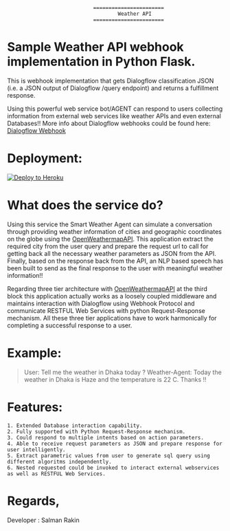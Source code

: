

                                =======================
                                        Weather API
                                =======================


# Sample Weather API webhook implementation in Python Flask.
This is  webhook implementation that gets Dialogflow classification JSON (i.e. a JSON output of Dialogflow /query endpoint) 
and returns a fulfillment response.

Using this powerful web service bot/AGENT can respond to users collecting information from external web services like weather APIs and even external Databases!!
More info about Dialogflow webhooks could be found here:
[Dialogflow Webhook](https://dialogflow.com/docs/fulfillment#webhook)

# Deployment:
[![Deploy to Heroku](https://www.herokucdn.com/deploy/button.svg)](https://heroku.com/deploy)

# What does the service do?

Using this service the Smart Weather Agent can simulate a conversation through providing weather information of cities and geographic coordinates on the globe
using the [OpenWeathermapAPI](https://openweathermap.org/api). This application extract the required city from the user query and prepare the request url to call 
for getting back all the necessary weather parameters as JSON from the API. Finally, based on the response back from the API, an NLP based speech has been built 
to send as the final response to the user with meaningful weather information!!

Regarding three tier architecture with [OpenWeathermapAPI](https://openweathermap.org/api)  at the third block this application actually works as a loosely coupled middleware and maintains interaction with Dialogflow using Webhook Protocol 
and communicate RESTFUL Web Services with python Request-Response mechanism. All these three tier applications have to work harmonically 
for completing a successful response to a user.

# Example:

> User: Tell me the weather in Dhaka today  ? 
> Weather-Agent: Today the weather in Dhaka is Haze and the temperature is 22 C. Thanks !! 

# Features:
	1. Extended Database interaction capability.
	2. Fully supported with Python Request-Response mechanism.
	3. Could respond to multiple intents based on action parameters.
	4. Able to receive request parameters as JSON and prepare response for user intelligently. 
	5. Extract parametric values from user to generate sql query using different algoritms independently. 
	6. Nested requested could be invoked to interact external webservices as well as RESTFUL Web Services.

	

# Regards,
Developer : Salman Rakin

	

